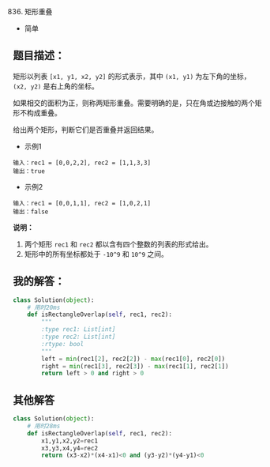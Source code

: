 836. 矩形重叠

- 简单

## 题目描述：
矩形以列表 `[x1, y1, x2, y2]` 的形式表示，其中 `(x1, y1)` 为左下角的坐标，`(x2, y2)` 是右上角的坐标。

如果相交的面积为正，则称两矩形重叠。需要明确的是，只在角或边接触的两个矩形不构成重叠。

给出两个矩形，判断它们是否重叠并返回结果。

- 示例1
```
输入：rec1 = [0,0,2,2], rec2 = [1,1,3,3]
输出：true
```

- 示例2
```
输入：rec1 = [0,0,1,1], rec2 = [1,0,2,1]
输出：false
```

**说明：**

1. 两个矩形 `rec1` 和 `rec2` 都以含有四个整数的列表的形式给出。
2. 矩形中的所有坐标都处于 `-10^9` 和 `10^9` 之间。

## 我的解答：
``` python
class Solution(object):
    # 用时20ms
    def isRectangleOverlap(self, rec1, rec2):
        """
        :type rec1: List[int]
        :type rec2: List[int]
        :rtype: bool
        """
        left = min(rec1[2], rec2[2]) - max(rec1[0], rec2[0])
        right = min(rec1[3], rec2[3]) - max(rec1[1], rec2[1])
        return left > 0 and right > 0
```

## 其他解答
```python
class Solution(object):
    # 用时28ms
    def isRectangleOverlap(self, rec1, rec2):
        x1,y1,x2,y2=rec1
        x3,y3,x4,y4=rec2
        return (x3-x2)*(x4-x1)<0 and (y3-y2)*(y4-y1)<0
```